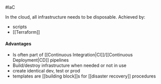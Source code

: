 #IaC

In the cloud, all infrastructure needs to be disposable. Achieved by:
- scripts
- [[Terraform]]

#### Advantages
- Is often part of [[Continuous Integration|CI]]/[[Continuous Deployment|CD]] pipelines
- Build/destroy infrastructure when needed or not in use
- create identical dev, test or prod
- templates are [[building block]]s for [[disaster recovery]] procedures